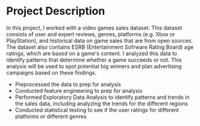 # Project Description
In this project, I worked with a video games sales dataset. This dataset consists of user and expert reviews, genres, platforms (e.g. Xbox or PlayStation), and historical data on game sales that are from open sources. The dataset also contains ESRB (Entertainment Sofrware Rating Board) age ratings, which are based on a game's content. I analyzed this data to identify patterns that determine whether a game succeeds or not. This analysis will be used to spot potential big winners and plan advertising campaigns based on these findings.
* Preprocessed the data to prep for analysis
* Conducted feature engineering to prep for analysis
* Performed Exploratory Data Analysis to identify patterns and trends in the sales data, including analyzing the trends for the different regions
* Conducted statistical testing to see if the user ratings for different platforms or different genres